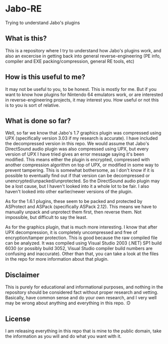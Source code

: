 # Jabo-RE
Trying to understand Jabo's plugins

## What is this?
This is a repository where I try to understand how Jabo's plugins work, and also an excercise in getting back into general reverse-engineering (PE info, compiler and EXE packing/compression, general RE tools, etc)

## How is this useful to me?
It may not be useful to you, to be honest. This is mostly for me. But if you want to know how plugins for Nintendo 64 emulators work, or are interested in reverse-engineering projects, it may interest you. How useful or not this is to you is sort of relative.

## What is done so far?
Well, so far we know that Jabo's 1.7 graphics plugin was compressed using UPX (specifically version 3.03 if my research is accurate). I have included the decompressed version in this repo. We would assume that Jabo's DirectSound audio plugin was also compressed using UPX, but every version of UPX I have tried gives an error message saying it's been modified. This means either the plugin is encrypted, compressed with another compression algorithm on top of UPX, or modified in some way to prevent tampering. This is somewhat bothersome, as I don't know if it is possible to eventually find out if that version can be decompressed or unencrypted/unpacked/unprotected. So the DirectSound audio plugin may be a lost cause, but I haven't looked into it a whole lot to be fair. I also haven't looked into other earlier/newer versions of the plugin.

As for the 1.6.1 plugins, these seem to be packed and protected by ASProtect and ASPack (specifically ASPack 2.12). This means we have to manually unpack and unprotect them first, then reverse them. Not impossible, but difficult to say the least.

As for the graphics plugin, that is much more interesting. I know that after UPX decompression, it is completely uncompressed and free of encryption/tamper protection. This is good because the raw compiled file can be analyzed. It was compiled using Visual Studio 2003 (.NET) SP1 build 6030 (or possibly build 3052, Visual Studio compiler build numbers are confusing and inaccurate). Other than that, you can take a look at the files in the repo for more information about that plugin.

## Disclaimer
This is purely for educational and informational purposes, and nothing in the repository should be considered fact without proper research and vetting. Basically, have common sense and do your own research, and I very well may be wrong about anything and everything in this repo. :D

## License
I am releasing everything in this repo that is mine to the public domain, take the information as you will and do what you want with it.
